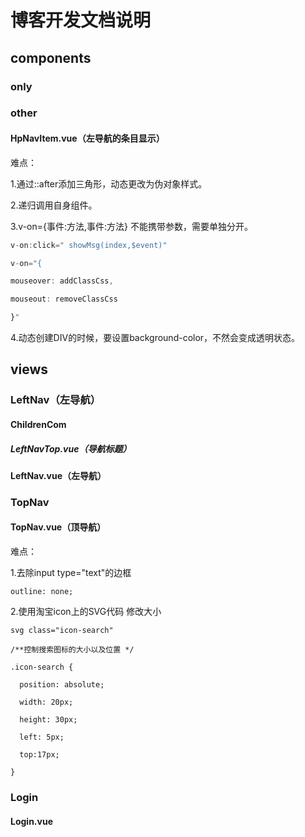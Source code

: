 # 博客开发文档说明

## components

### only

### other

#### HpNavItem.vue（左导航的条目显示）

难点：

1.通过::after添加三角形，动态更改为伪对象样式。

2.递归调用自身组件。

3.v-on={事件:方法,事件:方法} 不能携带参数，需要单独分开。

```javascript
v-on:click=" showMsg(index,$event)"

v-on="{

mouseover: addClassCss,

mouseout: removeClassCss

}"
```

4.动态创建DIV的时候，要设置background-color，不然会变成透明状态。

## views

### LeftNav（左导航）

#### ChildrenCom



##### LeftNavTop.vue（导航标题）

#### LeftNav.vue（左导航）

### TopNav

#### TopNav.vue（顶导航）

难点：

1.去除input type="text"的边框

```
outline: none;
```

2.使用淘宝icon上的SVG代码 修改大小

```
svg class="icon-search"

/**控制搜索图标的大小以及位置 */

.icon-search {

  position: absolute;

  width: 20px;

  height: 30px;

  left: 5px;

  top:17px;

}
```



### Login

#### Login.vue



